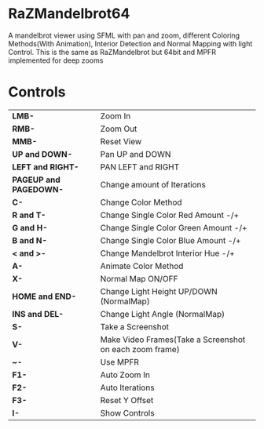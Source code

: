 # RaZMandelbrot64
A mandelbrot viewer using SFML with pan and zoom, different Coloring Methods(With Animation), Interior Detection and Normal Mapping with light Control.
This is the same as RaZMandelbrot but 64bit and MPFR implemented for deep zooms

# Controls

|  |  |
| ------------- | ------------- |
| <b>LMB-</b>           | Zoom In  |
| <b>RMB-</b>           | Zoom Out  |
| <b>MMB-</b>           | Reset View  |
| <b>UP and DOWN-</b>   | Pan UP and DOWN  |
| <b>LEFT and RIGHT-</b> | PAN LEFT and RIGHT |
| <b>PAGEUP and PAGEDOWN-</b> | Change amount of Iterations |
| <b>C-</b> | Change Color Method |
| <b>R and T-</b> | Change Single Color Red Amount -/+ |
| <b>G and H-</b> | Change Single Color Green Amount -/+ |
| <b>B and N-</b> | Change Single Color Blue Amount -/+ |
| <b>< and >-</b> | Change Mandelbrot Interior Hue -/+ |
| <b>A-</b> | Animate Color Method |
| <b>X-</b> | Normal Map ON/OFF |
| <b>HOME and END-</b> | Change Light Height UP/DOWN (NormalMap)|
| <b>INS and DEL-</b> | Change Light Angle (NormalMap)|
| <b>S-</b> | Take a Screenshot |
| <b>V-</b> | Make Video Frames(Take a Screenshot on each zoom frame) |
| <b>~-</b> | Use MPFR |
| <b>F1-</b> | Auto Zoom In |
| <b>F2-</b> | Auto Iterations |
| <b>F3-</b> | Reset Y Offset |
| <b>I-</b> | Show Controls |